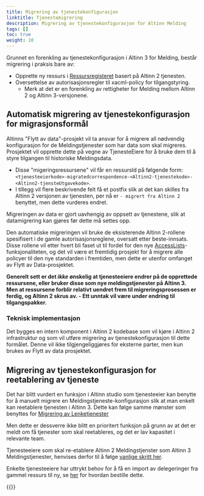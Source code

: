 ```yaml
---
title: Migrering av tjenestekonfigurasjon
linktitle: Tjenestemigrering
description: Migrering av tjenestekonfigurasjon for Altinn Melding
tags: []
toc: true
weight: 10
---
```


Grunnet en forenkling av tjenestekonfigurasjon i Altinn 3 for Melding, består migrering i praksis bare av:

- Opprette ny ressurs i [Ressursregisteret](../../../authorization/what-do-you-get/resourceregistry) basert på Altinn 2 tjenesten.
- Oversettelse av autorisasjonsregler til xacml-policy for tilgangstyring.
  - Merk at det er en forenkling av rettigheter for Melding mellom Altinn 2 og Altinn 3-versjonene.

## Automatisk migrering av tjenestekonfigurasjon for migrasjonsformål

Altinns "Flytt av data"-prosjekt vil ta ansvar for å migrere all nødvendig konfigurasjon for de Meldingstjenester som har data som skal migreres.
Prosjektet vil opprette dette på vegne av TjenesteEiere for å bruke dem til å styre tilgangen til historiske Meldingsdata.

- Disse "migeringsressursene" vil får en ressursId på følgende form: `<tjenesteeierkode>-migratedcorrespondence-<Altinn2-tjenestekode>-<Altinn2-tjensteUtgavekode>`.
- I tillegg vil flere beskrivende felt få et postfix slik at det kan skilles fra Altinn 2 versjonen av tjenesten, per nå er `- migrert fra Altinn 2` benyttet, men dette vurderes endret.

Migreringen av data er gjort uavhengig av oppsett av tjenestene, slik at datamigrering kan gjøres før dette må settes opp.

Den automatiske migreringen vil bruke de eksisterende Altinn 2-rollene spesifisert i de gamle autorisasjonsreglene, oversatt etter beste-innsats.
Disse rollene vil etter hvert bli faset ut til fordel for den nye [AccessLists](../../../authorization/what-do-you-get/resourceregistry/rrr/#access-lists)-funksjonaliteten, og det vil være et fremtidig prosjekt for å migrere alle policyer til den nye standarden i fremtiden, men dette er utenfor omfanget av Flytt av Data-prosjektet.

**Generelt sett er det _ikke_ ønskelig at tjenesteeiere endrer på de opprettede ressursene, eller bruker disse som nye meldingstjenester på Altinn 3. Men at ressursene forblir relativt uendret frem til migreringsprosessen er ferdig, og Altinn 2 skrus av. - Ett unntak vil være under endring til tilgangspakker.**

### Teknisk implementasjon

Det bygges en intern komponent i Altinn 2 kodebase som vil kjøre i Altinn 2 infrastruktur og som vil utføre migrering av tjenestekonfigurasjon til dette formålet.
Denne vil ikke tilgjengeliggjøres for eksterne parter, men kun brukes av Flytt av data prosjektet.

## Migrering av tjenestekonfigurasjon for reetablering av tjeneste

Det har blitt vurdert en funksjon i Altinn studio som tjenesteeier kan benytte for å manuelt migrere en Meldingstjeneste-konfigurasjon slik at man enkelt kan reetablere tjenesten i Altinn 3.
Dette kan følge samme mønster som benyttes for [Migrering av Lenketjenester](../../../authorization/what-do-you-get/resourceregistry/migration/)

Men dette er dessverre ikke blitt en prioritert funksjon på grunn av at det er meldt om få tjenester som skal reetableres, og det er lav kapasitet i relevante team.

Tjenesteeiere som skal re-etablere Altinn 2 Meldingstjenster som Altinn 3 Meldingstjenester, henvises derfor til å følge [vanlige skritt her](../../getting-started/developer-guides/serviceowner/).

Enkelte tjenesteeiere har uttrykt behov for å få en import av delegeringer fra gammel ressurs til ny, se [her](../delegation-migration/_index.nb.md#manuell-import-av-delegeringer) for hvordan bestille dette.

{{<children />}}
